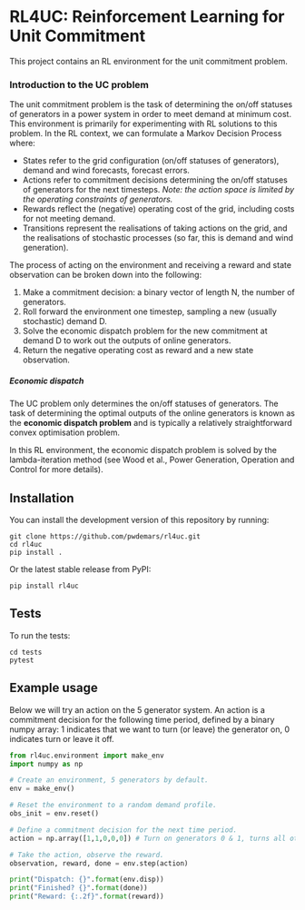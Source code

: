 # RL4UC: Reinforcement Learning for Unit Commitment

This project contains an RL environment for the unit commitment problem.

### Introduction to the UC problem 

The unit commitment problem is the task of determining the on/off statuses of generators in a power system in order to meet demand at minimum cost. This environment is primarily for experimenting with RL solutions to this problem. In the RL context, we can formulate a Markov Decision Process where: 

- States refer to the grid configuration (on/off statuses of generators), demand and wind forecasts, forecast errors. 
- Actions refer to commitment decisions determining the on/off statuses of generators for the next timesteps. *Note: the action space is limited by the operating constraints of generators.*
- Rewards reflect the (negative) operating cost of the grid, including costs for not meeting demand.
- Transitions represent the realisations of taking actions on the grid, and the realisations of stochastic processes (so far, this is demand and wind generation).

The process of acting on the environment and receiving a reward and state observation can be broken down into the following: 

1. Make a commitment decision: a binary vector of length N, the number of generators. 
2. Roll forward the environment one timestep, sampling a new (usually stochastic) demand D.
3. Solve the economic dispatch problem for the new commitment at demand D to work out the outputs of online generators.
4. Return the negative operating cost as reward and a new state observation.

##### Economic dispatch 

The UC problem only determines the on/off statuses of generators. The task of determining the optimal outputs of the online generators is known as the **economic dispatch problem** and is typically a relatively straightforward convex optimisation problem. 

In this RL environment, the economic dispatch problem is solved by the lambda-iteration method (see Wood et al., Power Generation, Operation and Control for more details). 


## Installation

You can install the development version of this repository by running:

```
git clone https://github.com/pwdemars/rl4uc.git
cd rl4uc
pip install .
```

Or the latest stable release from PyPI: 

```
pip install rl4uc
```

## Tests

To run the tests:

```
cd tests
pytest
```

## Example usage

Below we will try an action on the 5 generator system. An action is a commitment decision for the following time period, defined by a binary numpy array: 1 indicates that we want to turn (or leave) the generator on, 0 indicates turn or leave it off. 

```python 
from rl4uc.environment import make_env
import numpy as np

# Create an environment, 5 generators by default.
env = make_env()

# Reset the environment to a random demand profile.
obs_init = env.reset()

# Define a commitment decision for the next time period.
action = np.array([1,1,0,0,0]) # Turn on generators 0 & 1, turns all others off.

# Take the action, observe the reward.
observation, reward, done = env.step(action)

print("Dispatch: {}".format(env.disp))
print("Finished? {}".format(done))
print("Reward: {:.2f}".format(reward))
```

